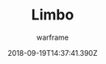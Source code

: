 ---
title: Limbo
seoTitle: Warframe Limbo. Limbo Abilities. Warfame Limbo Builds
description: Crossing the threshold into purgatory , we welcome the magician, Limbo. This mad hat-wearing frame is especially powerful if used correctly; however, be aware that not every ally will take kindly to the realm-shifting powers that Limbo harnesses.
date: 2018-09-19T14:37:41.390Z
author: warframe
layout: warframes
permalink: /warframes/limbo/
image: /images/frames/limbo.jpg
footerImage: /images/frames/limbo.jpg
---